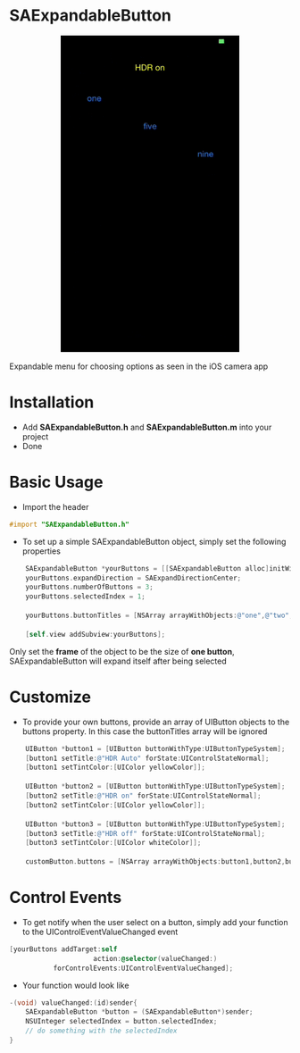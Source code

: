 SAExpandableButton
==================

<p align="center">
  <img src="https://raw.githubusercontent.com/nopshusang/SAExpandableButton/master/Screenshots/SAExpandableButton.gif" alt="sample"/>
</p>

Expandable menu for choosing options as seen in the iOS camera app

Installation
==================

- Add **SAExpandableButton.h** and **SAExpandableButton.m** into your project
- Done

Basic Usage 
==================
- Import the header
```objective-c
#import "SAExpandableButton.h"
```

- To set up a simple SAExpandableButton object, simply set the following properties

```objective-c
    SAExpandableButton *yourButtons = [[SAExpandableButton alloc]initWithFrame:CGRectMake(110, 45, 100, 25)];
    yourButtons.expandDirection = SAExpandDirectionCenter;
    yourButtons.numberOfButtons = 3;
    yourButtons.selectedIndex = 1;

    yourButtons.buttonTitles = [NSArray arrayWithObjects:@"one",@"two",@"three", nil];

    [self.view addSubview:yourButtons];
```
Only set the **frame** of the object to be the size of **one button**, SAExpandableButton will expand itself after being selected

Customize
==================
- To provide your own buttons, provide an array of UIButton objects to the buttons property. In this case the buttonTitles array will be ignored
```objective-c
    UIButton *button1 = [UIButton buttonWithType:UIButtonTypeSystem];
    [button1 setTitle:@"HDR Auto" forState:UIControlStateNormal];
    [button1 setTintColor:[UIColor yellowColor]];
    
    UIButton *button2 = [UIButton buttonWithType:UIButtonTypeSystem];
    [button2 setTitle:@"HDR on" forState:UIControlStateNormal];
    [button2 setTintColor:[UIColor yellowColor]];
    
    UIButton *button3 = [UIButton buttonWithType:UIButtonTypeSystem];
    [button3 setTitle:@"HDR off" forState:UIControlStateNormal];
    [button3 setTintColor:[UIColor whiteColor]];
    
    customButton.buttons = [NSArray arrayWithObjects:button1,button2,button3, nil];
```

Control Events
==================
- To get notify when the user select on a button, simply add your function to the UIControlEventValueChanged event
```objective-c
[yourButtons addTarget:self
                     action:@selector(valueChanged:)
           forControlEvents:UIControlEventValueChanged];
```
- Your function would look like
```objective-c
-(void) valueChanged:(id)sender{
    SAExpandableButton *button = (SAExpandableButton*)sender;
    NSUInteger selectedIndex = button.selectedIndex;
    // do something with the selectedIndex
}
```
